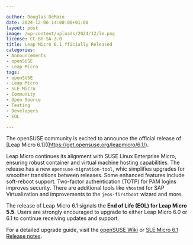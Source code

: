 ```yaml
---

author: Douglas DeMaio
date: 2024-12-06 14:00:00+01:00
layout: post
image: /wp-content/uploads/2024/12/lm.png
license: CC-BY-SA-3.0
title: Leap Micro 6.1 fficially Released
categories:
- Announcements
- openSUSE
- Leap Micro
tags:
- openSUSE
- Leap Micro
- SLE Micro
- Community
- Open Source
- Testing
- Developers
- EOL

---
```


The openSUSE community is excited to announce the official release of [Leap Micro 6.1]((https://get.opensuse.org/leapmicro/6.1/). 

Leap Micro continues its alignment with SUSE Linux Enterprise Micro, ensuring robust container and virtual machine hosting capabilities. The release has a new `opensuse-migration-tool`, whic simplifies upgrades for smoother transitions between releases. Some enhanced features include soft-reboot support. Two-factor authentication (TOTP) for PAM logins improves security. There are additional tools like `vhostmd` for SAP Virtualization and improvements to the `jeos-firstboot` wizard and more.

The release of Leap Micro 6.1 signals the **End of Life (EOL) for Leap Micro 5.5**. Users are strongly encouraged to upgrade to either Leap Micro 6.0 or 6.1 to continue receiving updates and support. 

For a detailed upgrade guide, visit the [openSUSE Wiki](https://en.opensuse.org) or [SLE Micro 6.1 Release notes](https://www.suse.com/releasenotes/x86_64/SL-Micro/6.1/index.html).

<meta name="openSUSE, Leap Micro, Open Source, Upgrade, EOL" content="HTML,CSS,XML,JavaScript">
